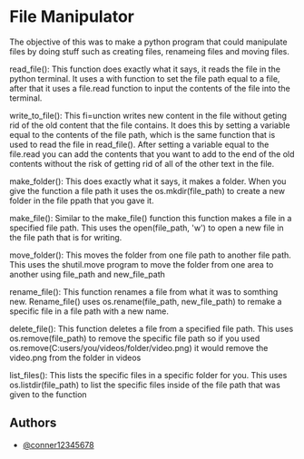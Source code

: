 
# File Manipulator

The objective of this was to make a python program that could manipulate files by doing stuff such as creating files, renameing files and moving files.

read_file(): This function does exactly what it says, it reads the file in the python terminal. It uses a with function to set the file path equal to a file, after that it uses a file.read function to input the contents of the file into the terminal.

write_to_file(): This fi=unction writes new content in the file without geting rid of the old content that the file contains. It does this by setting a variable equal to the contents of the file path, which is the same function that is used to read the file in read_file(). After setting a variable equal to the file.read you can add the contents that you want to add to the end of the old contents without the risk of getting rid of all of the other text in the file.

make_folder(): This does exactly what it says, it makes a folder. When you give the function a file path it uses the os.mkdir(file_path) to create a new folder in the file ppath that you gave it.

make_file(): Similar to the make_file() function this function makes a file in a specified file path. This uses the open(file_path, 'w') to open a new file in the file path that is for writing.

move_folder(): This moves the folder from one file path to another file path. This uses the shutil.move program to move the folder from one area to another using file_path and new_file_path

rename_file(): This function renames a file from what it was to somthing new. Rename_file() uses os.rename(file_path, new_file_path) to remake a specific file in a file path with a new name.

delete_file(): This function deletes a file from a specified file path. This uses os.remove(file_path) to remove the specific file path so if you used os.remove(C:users/you/videos/folder/video.png) it would remove the video.png from the folder in videos

list_files(): This lists the specific files in a specific folder for you. This uses os.listdir(file_path) to list the specific files inside of the file path that was given to the function
## Authors

- [@conner12345678](https://github.com/conner12345678/3DGameGit)

